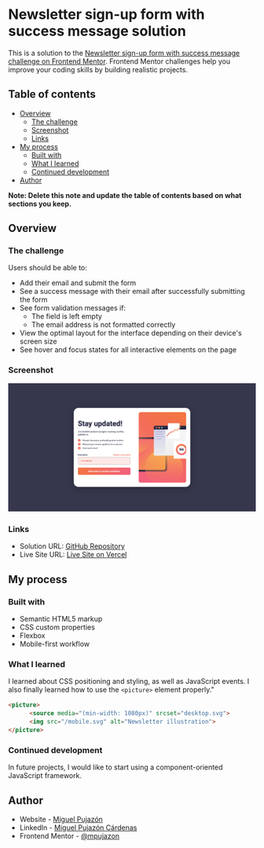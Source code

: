 # Newsletter sign-up form with success message solution

This is a solution to the [Newsletter sign-up form with success message challenge on Frontend Mentor](https://www.frontendmentor.io/challenges/newsletter-signup-form-with-success-message-3FC1AZbNrv). Frontend Mentor challenges help you improve your coding skills by building realistic projects. 

## Table of contents

- [Overview](#overview)
  - [The challenge](#the-challenge)
  - [Screenshot](#screenshot)
  - [Links](#links)
- [My process](#my-process)
  - [Built with](#built-with)
  - [What I learned](#what-i-learned)
  - [Continued development](#continued-development)
- [Author](#author)

**Note: Delete this note and update the table of contents based on what sections you keep.**

## Overview

### The challenge

Users should be able to:

- Add their email and submit the form
- See a success message with their email after successfully submitting the form
- See form validation messages if:
  - The field is left empty
  - The email address is not formatted correctly
- View the optimal layout for the interface depending on their device's screen size
- See hover and focus states for all interactive elements on the page

### Screenshot

![](./screenshot.png)

### Links

- Solution URL: [GitHub Repository](https://github.com/mpujazon/meet-landing-page](https://github.com/mpujazon/newsletter-sign-up-with-success-message))
- Live Site URL: [Live Site on Vercel](https://newsletter-sign-up-with-success-message-eosin-seven.vercel.app)

## My process

### Built with

- Semantic HTML5 markup
- CSS custom properties
- Flexbox
- Mobile-first workflow

### What I learned

I learned about CSS positioning and styling, as well as JavaScript events. I also finally learned how to use the `<picture>` element properly."

```html
<picture>
      <source media="(min-width: 1080px)" srcset="desktop.svg">
      <img src="/mobile.svg" alt="Newsletter illustration">
</picture>
```

### Continued development

In future projects, I would like to start using a component-oriented JavaScript framework.

## Author

- Website - [Miguel Pujazón](https://mpujazon.dev)
- LinkedIn - [Miguel Pujazón Cárdenas](https://www.linkedin.com/in/mpujazon/)
- Frontend Mentor - [@mpujazon](https://www.frontendmentor.io/profile/mpujazon)
